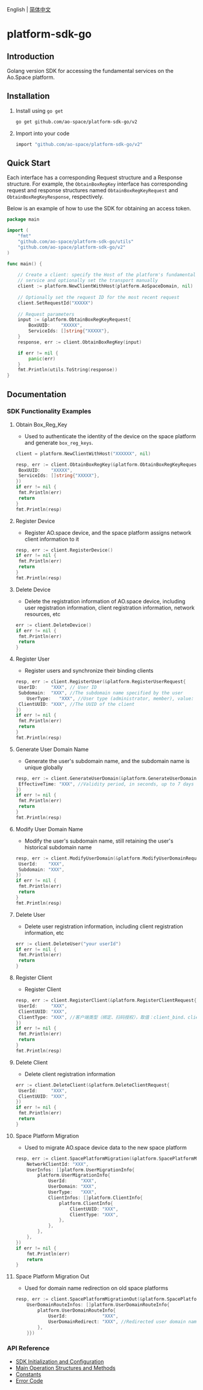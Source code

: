 English | [简体中文](./README_cn.md)

# platform-sdk-go

## Introduction

Golang version SDK for accessing the fundamental services on the Ao.Space platform.

## Installation

1. Install using `go get`

   ```bash
   go get github.com/ao-space/platform-sdk-go/v2
   ```

2. Import into your code

   ```bash
   import "github.com/ao-space/platform-sdk-go/v2"
   ```

## Quick Start

Each interface has a corresponding Request structure and a Response structure. For example, the `ObtainBoxRegKey` interface has corresponding request and response structures named `ObtainBoxRegKeyRequest` and `ObtainBoxRegKeyResponse`, respectively.

Below is an example of how to use the SDK for obtaining an access token.

```go
package main

import (
	"fmt"
	"github.com/ao-space/platform-sdk-go/utils"
	"github.com/ao-space/platform-sdk-go/v2"
)

func main() {
    
	// Create a client: specify the Host of the platform's fundamental
    // service and optionally set the transport manually
	client := platform.NewClientWithHost(platform.AoSpaceDomain, nil)
    
	// Optionally set the request ID for the most recent request
	client.SetRequestId("XXXXX")
    
	// Request parameters
	input := &platform.ObtainBoxRegKeyRequest{
		BoxUUID:    "XXXXX",
		ServiceIds: []string{"XXXXX"},
	}
	response, err := client.ObtainBoxRegKey(input)

	if err != nil {
		panic(err)
	}
	fmt.Println(utils.ToString(response))
}
```

## Documentation

### SDK Functionality Examples

1. Obtain Box_Reg_Key

   - Used to authenticate the identity of the device on the space platform and generate `box_reg_keys`.

   ```go
   client = platform.NewClientWithHost("XXXXXX", nil)
   
   resp, err := client.ObtainBoxRegKey(&platform.ObtainBoxRegKeyRequest{
   	BoxUUID:    "XXXXX",
   	ServiceIds: []string{"XXXXX"},
   })
   if err != nil {
   	fmt.Println(err)
   	return
   }
   fmt.Println(resp)
   ```

2. Register Device

   - Register AO.space device, and the space platform assigns network client information to it

   ```go
   resp, err := client.RegisterDevice()
   if err != nil {
   	fmt.Println(err)
   	return
   }
   fmt.Println(resp)
   ```

3. Delete Device

   - Delete the registration information of AO.space device, including user registration information, client registration information, network resources, etc

   ```go
   err := client.DeleteDevice()
   if err != nil {
   	fmt.Println(err)
   	return
   }
   ```

4. Register User

   - Register users and synchronize their binding clients

   ```go
   resp, err := client.RegisterUser(&platform.RegisterUserRequest{
   	UserID:     "XXX", // User ID
   	Subdomain:  "XXX", //The subdomain name specified by the user
       UserType:   "XXX", //User type (administrator, member), value: user_admin、user_member
   	ClientUUID: "XXX", //The UUID of the client
   })
   if err != nil {
   	fmt.Println(err)
   	return
   }
   fmt.Println(resp)
   ```

5. Generate User Domain Name

   - Generate the user's subdomain name, and the subdomain name is unique globally

   ```go
   resp, err := client.GenerateUserDomain(&platform.GenerateUserDomainRequest{
   	EffectiveTime: "XXX", //Validity period, in seconds, up to 7 days
   })
   if err != nil {
   	fmt.Println(err)
   	return
   }
   fmt.Println(resp)
   ```

6. Modify User Domain Name

   - Modify the user's subdomain name, still retaining the user's historical subdomain name

   ```go
   resp, err := client.ModifyUserDomain(&platform.ModifyUserDomainRequest{
   	UserId:    "XXX",
   	Subdomain: "XXX",
   })
   if err != nil {
   	fmt.Println(err)
   	return
   }
   fmt.Println(resp)
   ```

7. Delete User

   - Delete user registration information, including client registration information, etc

   ```go
   err := client.DeleteUser("your userId")
   if err != nil {
   	fmt.Println(err)
   	return
   }
   ```

8. Register Client

   - Register Client

   ```go
   resp, err := client.RegisterClient(&platform.RegisterClientRequest{
   	UserId:     "XXX",
   	ClientUUID: "XXX",
   	ClientType: "XXX", //客户端类型（绑定、扫码授权），取值：client_bind、client_auth
   })
   if err != nil {
   	fmt.Println(err)
   	return
   }
   fmt.Println(resp)
   ```

9. Delete Client

   - Delete client registration information

   ```go
   err := client.DeleteClient(&platform.DeleteClientRequest{
   	UserId:     "XXX",
   	ClientUUID: "XXX",
   })
   if err != nil {
   	fmt.Println(err)
   	return
   }
   ```

10. Space Platform Migration

    - Used to migrate AO.space device data to the new space platform

    ```go
    resp, err := client.SpacePlatformMigration(&platform.SpacePlatformMigrationRequest{
    	NetworkClientId: "XXX",
    	UserInfos: []platform.UserMigrationInfo{
    		platform.UserMigrationInfo{
    			UserId:     "XXX",
    			UserDomain: "XXX",
    			UserType:   "XXX",
    			ClientInfos: []platform.ClientInfo{
    				platform.ClientInfo{
    					ClientUUID: "XXX",
    					ClientType: "XXX",
    				},
    			},
    		},
    	},
    })
    if err != nil {
    	fmt.Println(err)
    	return
    }
    ```

11. Space Platform Migration Out

    - Used for domain name redirection on old space platforms

    ```go
    resp, err := client.SpacePlatformMigrationOut(&platform.SpacePlatformMigrationOutRequest{
    	UserDomainRouteInfos: []platform.UserDomainRouteInfo{
    		platform.UserDomainRouteInfo{
    			UserId:             "XXX",
    			UserDomainRedirect: "XXX", //Redirected user domain name
    		},
    	}})
    ```

### API Reference

- [SDK Initialization and Configuration](./docs/en/API%20Reference.md#1-sdk-initialization-and-configuration)
- [Main Operation Structures and Methods](./docs/en/API%20Reference.md#2-main-operation-structures-and-methods)
- [Constants](./docs/en/API%20Reference.md#3-constants)
- [Error Code](./docs/en/API%20Reference.md#4-error-code)

